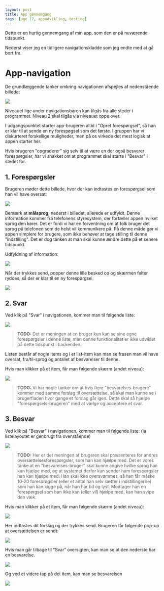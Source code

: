 ```yaml
---
layout: post
title: App gennemgang
tags: [uge 17, appudvikling, testing]
---
```


Dette er en hurtig gennemgang af min app, som den er på nuværende tidspunkt.

Nederst viser jeg en tidligere navigationskladde som jeg endte med at gå bort fra.

# App-navigation
De grundlæggende tanker omkring navigationen afspejles af nedenstående billede:

![](/img/ordsomegram/OrdsomeGram0.png)

Niveauet lige under navigationsbaren kan tilgås fra alle steder i programmet. Niveau 2 skal tilgås via niveauet oppe over.

I udgangspunktet starter app-brugeren altid i "Opret forespørgsel", så han er klar til at sende en ny forespøgsel som det første. I gruppen har vi diskurteret forskellige muligheder, men på os virkede det mest logisk at appen starter her.

Hvis brugeren "opgraderer" sig selv til at være en der også besvarer forespørgsler, har vi snakket om at programmet skal starte i "Besvar" i stedet for.

## 1. Forespørgsler
Brugeren møder dette billede, hvor der kan indtastes en forespørgsel som han vil have oversat:

![](/img/ordsomegram/OrdsomeGram1.png)

Bemærk at __målsprog__, nederst i billedet, allerede er udfyldt. Denne information kommer fra telefonens styresystem, der fortæller appen hvilket sprog den kører. Det er fordi vi har en forventning om at folk bruger det sprog på telefonen som de helst vil kommunikere på. På denne måde gør vi appen simplere for brugere, som ikke behøver at tage stilling til denne "indstilling". Det er dog tanken at man skal kunne ændre dette på et senere tidspunkt.


Udfyldning af information:

![](/img/ordsomegram/OrdsomeGram2B.png)

Når der trykkes send, popper denne lille besked op og skærmen felter ryddes, så der er klar til en ny forespørgsel.

![](/img/ordsomegram/OrdsomeGram2c.png)

## 2. Svar
Ved klik på "Svar" i navigationen, kommer man til følgende liste:

![](/img/ordsomegram/OrdsomeGram3.png)


> __TODO:__ Det er meningen at en bruger kun kan se sine egne forespørgsler i denne liste, men denne funktionalitet er ikke udviklet på dette tidspunkt i backenden.

Listen består af nogle items og i et list-item kan man se frasen man vil have oversat, fra/til-sprog og antallet af besvarelser til denne.

Hvis man klikker på et item, får man følgende skærm (andet niveau):

![](/img/ordsomegram/OrdsomeGram3b.png)

> __TODO:__ Vi har nogle tanker om at hvis flere "besvarelses-brugere" kommer med samme forslag til oversættelse, så skal man kunne se i brugerfladen hvor gange et forslag går igen. Dette skal så hjælpe "forespørgsels-brugeren" med at vælge og acceptere et svar.

## 3. Besvar
Ved klik på "Besvar" i navigationen, kommer man til følgende liste: (ja listelayoutet er genbrugt fra ovenstående)

![](/img/ordsomegram/OrdsomeGram3.png)

> __TODO:__ Her er det meningen af brugeren skal præsenteres for andres oversættelsesforespørgsler, som han kan hjælpe med. Det er vores tanke at en "besvarelses-bruger" skal kunne angive hvilke sprog han kan hjælpe med, og at systemet derfor kun sender ham forespørgsler han kan hjælpe med. Han skal ikke oversvømmes, så han får måske 10-20 foresprøgsler (eller et antal han selv sætter i indstillingerne) som han kan kigge på, når han har tid og lyst. Modtager han en forespørgsel som han ikke kan (eller vil) hjælpe med, kan han svipe den væk.

Hvis man klikker på et item, får man følgende skærm (andet niveau):

![](/img/ordsomegram/OrdsomeGram4.png)

Her indtastes dit forslag og der trykkes send. Brugeren får følgende pop-up at oversættelsen er sendt:

![](/img/ordsomegram/OrdsomeGram4b.png)

Hvis man går tilbage til "Svar" oversigten, kan man se at den nederste har en besvarelse.

![](/img/ordsomegram/OrdsomeGram4c.png)

Og ved et videre tap på det item, kan man se besvarelsen

![](/img/ordsomegram/OrdsomeGram4d.png)
